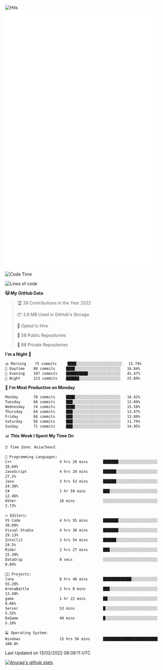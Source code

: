 ![Hits](https://hits.seeyoufarm.com/api/count/incr/badge.svg?url=https%3A%2F%2Fgithub.com%2Fkokose1234&count_bg=%2379C83D&title_bg=%23555555&icon=apple.svg&icon_color=%23E7E7E7&title=hits&edge_flat=false)
<br/>
![Metrics](https://github.com/kokose1234/kokose1234/blob/main/github-metrics.svg)

<!--START_SECTION:waka-->
![Code Time](http://img.shields.io/badge/Code%20Time-466%20hrs%2054%20mins-blue)

![Lines of code](https://img.shields.io/badge/From%20Hello%20World%20I%27ve%20Written-8%20Million%20lines%20of%20code-blue)

**🐱 My GitHub Data** 

> 🏆 26 Contributions in the Year 2022
 > 
> 📦 3.8 MB Used in GitHub's Storage 
 > 
> 💼 Opted to Hire
 > 
> 📜 58 Public Repositories 
 > 
> 🔑 88 Private Repositories  
 > 
**I'm a Night 🦉** 

```text
🌞 Morning    75 commits     ████░░░░░░░░░░░░░░░░░░░░░   15.79% 
🌆 Daytime    80 commits     ████░░░░░░░░░░░░░░░░░░░░░   16.84% 
🌃 Evening    197 commits    ██████████░░░░░░░░░░░░░░░   41.47% 
🌙 Night      123 commits    ██████░░░░░░░░░░░░░░░░░░░   25.89%

```
📅 **I'm Most Productive on Monday** 

```text
Monday       78 commits     ████░░░░░░░░░░░░░░░░░░░░░   16.42% 
Tuesday      66 commits     ███░░░░░░░░░░░░░░░░░░░░░░   13.89% 
Wednesday    74 commits     ████░░░░░░░░░░░░░░░░░░░░░   15.58% 
Thursday     64 commits     ███░░░░░░░░░░░░░░░░░░░░░░   13.47% 
Friday       66 commits     ███░░░░░░░░░░░░░░░░░░░░░░   13.89% 
Saturday     56 commits     ███░░░░░░░░░░░░░░░░░░░░░░   11.79% 
Sunday       71 commits     ███░░░░░░░░░░░░░░░░░░░░░░   14.95%

```


📊 **This Week I Spent My Time On** 

```text
⌚︎ Time Zone: Asia/Seoul

💬 Programming Languages: 
C++                      4 hrs 28 mins       ███████░░░░░░░░░░░░░░░░░░   28.04% 
JavaScript               4 hrs 20 mins       ██████░░░░░░░░░░░░░░░░░░░   27.2% 
Java                     3 hrs 53 mins       ██████░░░░░░░░░░░░░░░░░░░   24.38% 
C#                       1 hr 59 mins        ███░░░░░░░░░░░░░░░░░░░░░░   12.46% 
Other                    26 mins             ░░░░░░░░░░░░░░░░░░░░░░░░░   2.73%

🔥 Editors: 
VS Code                  4 hrs 55 mins       ███████░░░░░░░░░░░░░░░░░░   30.89% 
Visual Studio            4 hrs 38 mins       ███████░░░░░░░░░░░░░░░░░░   29.13% 
IntelliJ                 3 hrs 54 mins       ██████░░░░░░░░░░░░░░░░░░░   24.5% 
Rider                    2 hrs 27 mins       ███░░░░░░░░░░░░░░░░░░░░░░   15.39% 
DataGrip                 0 secs              ░░░░░░░░░░░░░░░░░░░░░░░░░   0.09%

🐱‍💻 Projects: 
luna                     8 hrs 48 mins       █████████████░░░░░░░░░░░░   55.29% 
ArenaBattle              2 hrs 8 mins        ███░░░░░░░░░░░░░░░░░░░░░░   13.49% 
game                     1 hr 22 mins        ██░░░░░░░░░░░░░░░░░░░░░░░   8.66% 
Server                   53 mins             █░░░░░░░░░░░░░░░░░░░░░░░░   5.55% 
DxGame                   49 mins             █░░░░░░░░░░░░░░░░░░░░░░░░   5.18%

💻 Operating System: 
Windows                  15 hrs 56 mins      █████████████████████████   100.0%

```


 Last Updated on 13/02/2022 08:09:11 UTC
<!--END_SECTION:waka-->

[![Anurag's github stats](https://github-readme-stats.vercel.app/api?username=kokose1234&theme=dracula)](https://github.com/anuraghazra/github-readme-stats)



	

